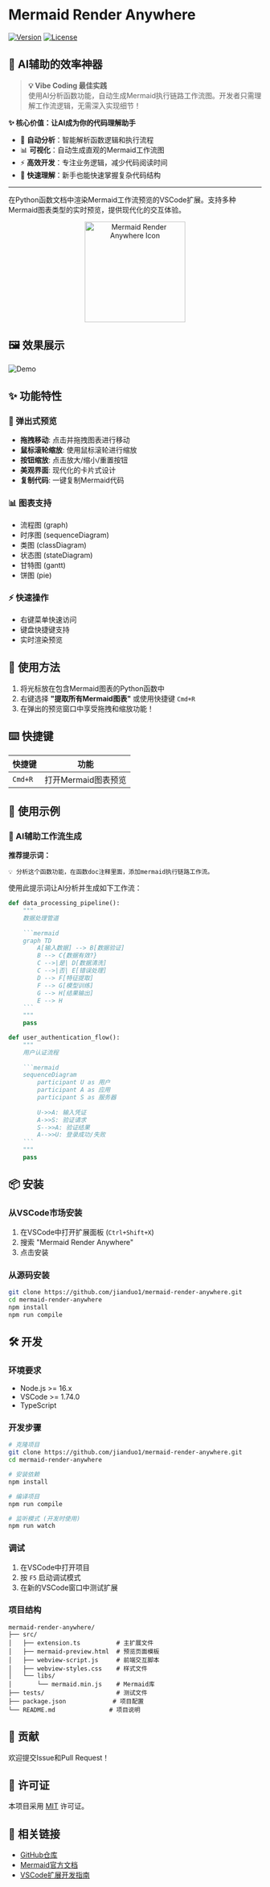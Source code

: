 # Mermaid Render Anywhere

[![Version](https://img.shields.io/badge/version-0.0.1-blue.svg)](https://github.com/jianduo1/mermaid-render-anywhere)
[![License](https://img.shields.io/badge/license-MIT-green.svg)](LICENSE)

## 🤖 AI辅助的效率神器

> **💡 Vibe Coding 最佳实践**  
> 使用AI分析函数功能，自动生成Mermaid执行链路工作流图。开发者只需理解工作流逻辑，无需深入实现细节！

**✨ 核心价值：让AI成为你的代码理解助手**
- 🧠 **自动分析**：智能解析函数逻辑和执行流程
- 📊 **可视化**：自动生成直观的Mermaid工作流图
- ⚡ **高效开发**：专注业务逻辑，减少代码阅读时间
- 🎯 **快速理解**：新手也能快速掌握复杂代码结构

---

在Python函数文档中渲染Mermaid工作流预览的VSCode扩展。支持多种Mermaid图表类型的实时预览，提供现代化的交互体验。

<div align="center">
  <img src="https://raw.githubusercontent.com/jianduo1/mermaid-render-anywhere/main/icon.jpg" width="200" alt="Mermaid Render Anywhere Icon">
</div>

## 🖼️ 效果展示

![Demo](https://raw.githubusercontent.com/jianduo1/mermaid-render-anywhere/main/assets/render.png)


## ✨ 功能特性

### 🎨 弹出式预览
- **拖拽移动**: 点击并拖拽图表进行移动
- **鼠标滚轮缩放**: 使用鼠标滚轮进行缩放
- **按钮缩放**: 点击放大/缩小/重置按钮
- **美观界面**: 现代化的卡片式设计
- **复制代码**: 一键复制Mermaid代码

### 📊 图表支持
- 流程图 (graph)
- 时序图 (sequenceDiagram)  
- 类图 (classDiagram)
- 状态图 (stateDiagram)
- 甘特图 (gantt)
- 饼图 (pie)

### ⚡ 快速操作
- 右键菜单快速访问
- 键盘快捷键支持
- 实时渲染预览

## 🚀 使用方法

1. 将光标放在包含Mermaid图表的Python函数中
2. 右键选择 **"提取所有Mermaid图表"** 或使用快捷键 `Cmd+R`
3. 在弹出的预览窗口中享受拖拽和缩放功能！



## ⌨️ 快捷键

| 快捷键 | 功能 |
|--------|------|
| `Cmd+R` | 打开Mermaid图表预览 |

## 📝 使用示例

### 🤖 AI辅助工作流生成

**推荐提示词：**
```
💡 分析这个函数功能，在函数doc注释里面，添加mermaid执行链路工作流。
```

使用此提示词让AI分析并生成如下工作流：

```python
def data_processing_pipeline():
    """
    数据处理管道
    
    ```mermaid
    graph TD
        A[输入数据] --> B[数据验证]
        B --> C{数据有效?}
        C -->|是| D[数据清洗]
        C -->|否| E[错误处理]
        D --> F[特征提取]
        F --> G[模型训练]
        G --> H[结果输出]
        E --> H
    ```
    """
    pass

def user_authentication_flow():
    """
    用户认证流程
    
    ```mermaid
    sequenceDiagram
        participant U as 用户
        participant A as 应用
        participant S as 服务器
        
        U->>A: 输入凭证
        A->>S: 验证请求
        S-->>A: 验证结果
        A-->>U: 登录成功/失败
    ```
    """
    pass
```

## 📦 安装

### 从VSCode市场安装
1. 在VSCode中打开扩展面板 (`Ctrl+Shift+X`)
2. 搜索 "Mermaid Render Anywhere"
3. 点击安装

### 从源码安装
```bash
git clone https://github.com/jianduo1/mermaid-render-anywhere.git
cd mermaid-render-anywhere
npm install
npm run compile
```

## 🛠️ 开发

### 环境要求
- Node.js >= 16.x
- VSCode >= 1.74.0
- TypeScript

### 开发步骤
```bash
# 克隆项目
git clone https://github.com/jianduo1/mermaid-render-anywhere.git
cd mermaid-render-anywhere

# 安装依赖
npm install

# 编译项目
npm run compile

# 监听模式 (开发时使用)
npm run watch
```

### 调试
1. 在VSCode中打开项目
2. 按 `F5` 启动调试模式
3. 在新的VSCode窗口中测试扩展

### 项目结构
```
mermaid-render-anywhere/
├── src/
│   ├── extension.ts          # 主扩展文件
│   ├── mermaid-preview.html  # 预览页面模板
│   ├── webview-script.js     # 前端交互脚本
│   ├── webview-styles.css    # 样式文件
│   └── libs/
│       └── mermaid.min.js    # Mermaid库
├── tests/                    # 测试文件
├── package.json             # 项目配置
└── README.md               # 项目说明
```

## 🤝 贡献

欢迎提交Issue和Pull Request！

## 📄 许可证

本项目采用 [MIT](LICENSE) 许可证。

## 🔗 相关链接

- [GitHub仓库](https://github.com/jianduo1/mermaid-render-anywhere)
- [Mermaid官方文档](https://mermaid.js.org/)
- [VSCode扩展开发指南](https://code.visualstudio.com/api) 
